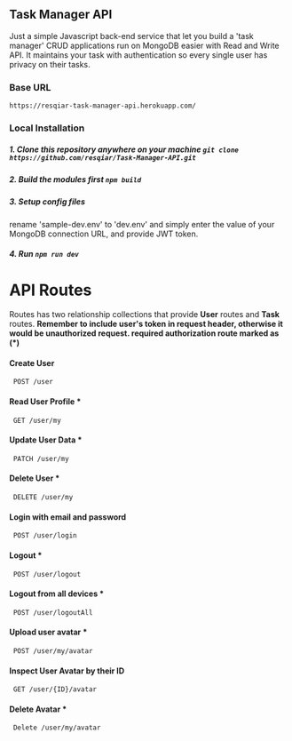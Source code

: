 ## Task Manager API
Just a simple Javascript back-end service that let you build a 'task manager' CRUD applications run on MongoDB easier with Read and Write API. It maintains your task with authentication so every single user has privacy on their tasks.

### Base URL
```
https://resqiar-task-manager-api.herokuapp.com/
```
### Local Installation
##### 1. Clone this repository anywhere on your machine `git clone https://github.com/resqiar/Task-Manager-API.git`
##### 2. Build the modules first `npm build`
##### 3. Setup config files
rename 'sample-dev.env' to 'dev.env' and simply enter the value of your MongoDB connection URL, and provide JWT token.
##### 4. Run `npm run dev`

# API Routes
Routes has two relationship collections that provide **User** routes and **Task** routes. 
**Remember to include user's token in request header, otherwise it would be unauthorized request. required authorization route marked as (*)**

#### Create User
```
 POST /user
 ```
 
 #### Read User Profile *
 
```
 GET /user/my
 ```
 
 #### Update User Data *
```
 PATCH /user/my
 ```
 
 #### Delete User *
```
 DELETE /user/my
 ```
 
 #### Login with email and password
```
 POST /user/login
 ```
 
 #### Logout *
```
 POST /user/logout
 ```
 
 #### Logout from all devices *
```
 POST /user/logoutAll
 ```
 
 #### Upload user avatar *
```
 POST /user/my/avatar
 ```
 
 #### Inspect User Avatar by their ID 
```
 GET /user/{ID}/avatar
 ```
 
 #### Delete Avatar *
```
 Delete /user/my/avatar
 ```
